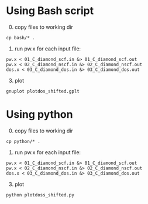 # Using Bash script

0. copy files to working dir
```
cp bash/* .
```

1. run pw.x for each input file:
```
pw.x < 01_C_diamond_scf.in &> 01_C_diamond_scf.out
pw.x < 02_C_diamond_nscf.in &> 02_C_diamond_nscf.out
dos.x < 03_C_diamond_dos.in &> 03_C_diamond_dos.out
```

3. plot
```
gnuplot plotdos_shifted.gplt
```

# Using python

0. copy files to working dir
```
cp python/* .
```

1. run pw.x for each input file:
```
pw.x < 01_C_diamond_scf.in &> 01_C_diamond_scf.out
pw.x < 02_C_diamond_nscf.in &> 02_C_diamond_nscf.out
dos.x < 03_C_diamond_dos.in &> 03_C_diamond_dos.out
```

3. plot
```
python plotdoss_shifted.py
```
